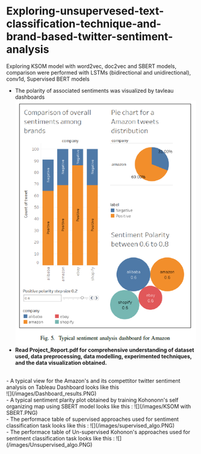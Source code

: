 # Exploring-unsupervesed-text-classification-technique-and-brand-based-twitter-sentiment-analysis
Exploring KSOM model with word2vec, doc2vec and SBERT models, comparison were performed with LSTMs (bidirectional and unidirectional), conv1d, Supervised BERT models
- The polarity of associated sentiments was visualized by tavleau dashboards <br>
![](/images/Dashboard_results.PNG)
- __Read Project_Report.pdf for comprehensive understanding of dataset used, data preprocessing, data modelling, experimented techniques, and the data visualization obtained.__
<br>
- A typical view for the Amazon's and its compettitor twitter sentiment analysis on Tableau Dashboard looks like this
<br>
![](/images/Dashboard_results.PNG)
<br>
- A typical sentiment plarity plot obtained by training Kohononn's self organizing map using SBERT model looks like this :
![](/images/KSOM with SBERT.PNG)
<br>
- The performace table of supervised approaches used for sentiment classification task looks like this :
![](/images/supervised_algo.PNG)
<br>
- The performace table of Un-supervised Kohonon's approaches used for sentiment classification task looks like this :
![](/images/Unsupervised_algo.PNG)

